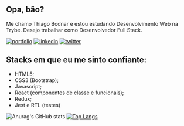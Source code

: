 ## Opa, bão? 

Me chamo Thiago Bodnar e estou estudando Desenvolvimento Web na Trybe. Desejo trabalhar como Desenvolvedor Full Stack. 

[![portfolio](https://img.shields.io/badge/my_portfolio-000?style=for-the-badge&logo=ko-fi&logoColor=white)](https://github.com/Thiago-Bodnar)
[![linkedin](https://img.shields.io/badge/linkedin-0A66C2?style=for-the-badge&logo=linkedin&logoColor=white)](https://www.linkedin.com/in/thiago-bodnar-b1a204226/)
[![twitter](https://img.shields.io/badge/twitter-1DA1F2?style=for-the-badge&logo=twitter&logoColor=white)](https://twitter.com/Thiagobodnar)

## Stacks em que eu me sinto confiante:

- HTML5;
- CSS3 (Bootstrap);
- Javascript;
- React (componentes de classe e funcionais);
- Redux;
- Jest e RTL (testes)


![Anurag's GitHub stats](https://github-readme-stats.vercel.app/api?username=Thiago-Bodnar&show_icons=true&theme=tokyonight)    [![Top Langs](https://github-readme-stats.vercel.app/api/top-langs/?username=Thiago-Bodnar&layout=compact&show_icons=true&theme=tokyonight)](https://github.com/anuraghazra/github-readme-stats)

